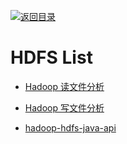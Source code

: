 [![返回目录](https://user-images.githubusercontent.com/5803001/38079637-ff0abcf0-3371-11e8-9b76-ad651620afc7.jpg)](https://github.com/wx-chevalier/Awesome-Lists)

# HDFS List

- [Hadoop 读文件分析](http://shiyanjun.cn/archives/962.html)

- [Hadoop 写文件分析](http://shiyanjun.cn/archives/942.html)

- [hadoop-hdfs-java-api](https://tutorials.techmytalk.com/2014/08/16/hadoop-hdfs-java-api/)
